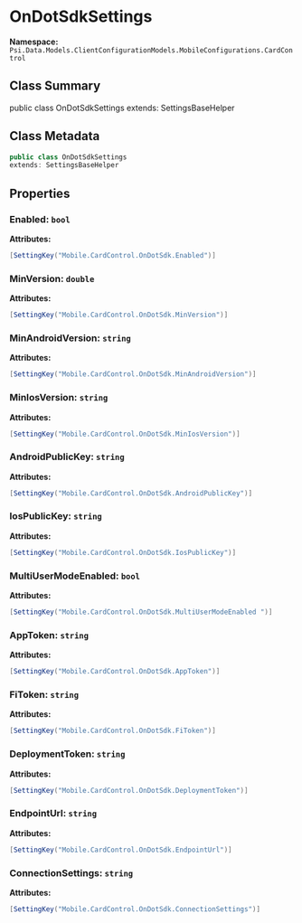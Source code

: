 # OnDotSdkSettings

**Namespace:** `Psi.Data.Models.ClientConfigurationModels.MobileConfigurations.CardControl`

## Class Summary

public class OnDotSdkSettings
extends: SettingsBaseHelper

## Class Metadata

```typescript
public class OnDotSdkSettings
extends: SettingsBaseHelper
```

## Properties

### Enabled: `bool`

**Attributes:**
```csharp
[SettingKey("Mobile.CardControl.OnDotSdk.Enabled")]
```

### MinVersion: `double`

**Attributes:**
```csharp
[SettingKey("Mobile.CardControl.OnDotSdk.MinVersion")]
```

### MinAndroidVersion: `string`

**Attributes:**
```csharp
[SettingKey("Mobile.CardControl.OnDotSdk.MinAndroidVersion")]
```

### MinIosVersion: `string`

**Attributes:**
```csharp
[SettingKey("Mobile.CardControl.OnDotSdk.MinIosVersion")]
```

### AndroidPublicKey: `string`

**Attributes:**
```csharp
[SettingKey("Mobile.CardControl.OnDotSdk.AndroidPublicKey")]
```

### IosPublicKey: `string`

**Attributes:**
```csharp
[SettingKey("Mobile.CardControl.OnDotSdk.IosPublicKey")]
```

### MultiUserModeEnabled: `bool`

**Attributes:**
```csharp
[SettingKey("Mobile.CardControl.OnDotSdk.MultiUserModeEnabled ")]
```

### AppToken: `string`

**Attributes:**
```csharp
[SettingKey("Mobile.CardControl.OnDotSdk.AppToken")]
```

### FiToken: `string`

**Attributes:**
```csharp
[SettingKey("Mobile.CardControl.OnDotSdk.FiToken")]
```

### DeploymentToken: `string`

**Attributes:**
```csharp
[SettingKey("Mobile.CardControl.OnDotSdk.DeploymentToken")]
```

### EndpointUrl: `string`

**Attributes:**
```csharp
[SettingKey("Mobile.CardControl.OnDotSdk.EndpointUrl")]
```

### ConnectionSettings: `string`

**Attributes:**
```csharp
[SettingKey("Mobile.CardControl.OnDotSdk.ConnectionSettings")]
```
